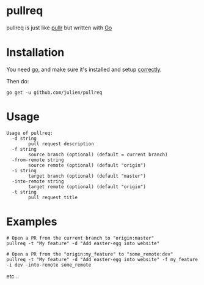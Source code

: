 # pullreq

pullreq is just like [pullr](https://github.com/mojotech/pullr) but
written with [Go](http://golang.org)

# Installation
You need [go](http://golang.org), and make sure it's installed
and setup [correctly](https://golang.org/doc/install#testing).

Then do:

```shell
go get -u github.com/julien/pullreq
```

# Usage

```shell
Usage of pullreq:
  -d string
        pull request description
  -f string
        source branch (optional) (default = current branch)
  -from-remote string
        source remote (optional) (default "origin")
  -i string
        target branch (optional) (default "master")
  -into-remote string
        target remote (optional) (default "origin")
  -t string
        pull request title
```

# Examples

```shell
# Open a PR from the current branch to "origin:master"
pullreq -t "My feature" -d "Add easter-egg into website"
```

```shell
# Open a PR from the "origin:my_feature" to "some_remote:dev"
pullreq -t "My feature" -d "Add easter-egg into website" -f my_feature -i dev -into-remote some_remote
```

etc...
